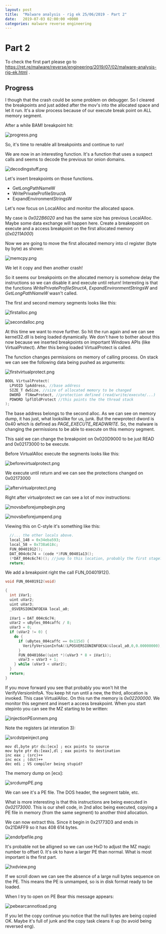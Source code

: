```yaml
---
layout: post
title:  "Malware analysis - rig ek 25/06/2019 - Part 2"
date:   2019-07-03 02:00:00 +0000
categories: malware reverse engineering
---
```


# Part 2

To check the first part please go to https://ret.re/malware/reverse/engineering/2019/07/02/malware-analysis-rig-ek.html .

## Progress

I though that the crash could be some problem on debugger. So I cleared the breakpoints and just added after the mov's into the allocated space and let it run. It's a slow process because of our execute break point on ALL memory segment.

After a while BAM! breakpoint hit:

![progress.png](/images/post04/progress.png)

So, it's time to renable all breakpoints and continue to run!

We are now in an interesting function. It's a function that uses a suspect calls and seems to decode the previous tor onion domains.

![decodingstuff.png](/images/post04/decodingstuff.png)

Let's insert breakpoints on those functions.

* GetLongPathNameW
* WritePrivateProfileStructA
* ExpandEnvironmentStringsW

Let's now focus on LocalAlloc and monitor the allocated space.

My case is *0x022B6020* and has the same size has previous LocalAlloc. Maybe some data exchange will happen here. Create a breakepoint on execute and a access breakpoint on the first allocated memory (*0x0211A000*)

Now we are going to move the first allocated memory into cl register (byte by byte) as shown:

![memcpy.png](/images/post04/memcpy.png)

We let it copy and then another crash!

So it seems our breakpoints on the allocated memory is somehow delay the instructions so we can disable it and execute until return! Interesting is that the functions *WritePrivateProfileStructA*, *ExpandEnvironmentStringsW* and *GetLongPathNameW* wasn't called.

The first and second memory segments looks like this:

![firstalloc.png](/images/post04/firstalloc.png)

![secondalloc.png](/images/post04/secondalloc.png)

At this time we want to move further. So hit the run again and we can see kernel32.dll is being loaded dynamically. We don't have to bother about this now because we inserted breakpoints on important Windows APIs (like VirtualProtect). After this being loaded VirtualProtect is called.

The function changes permissions on memory of calling process. On stack we can see the following data being pushed as arguments:

![firstvirtualprotect.png](/images/post04/firstvirtualprotect.png)

```C++
BOOL VirtualProtect(
  LPVOID lpAddress, //base address
  SIZE_T dwSize, //size of allocated memory to be changed
  DWORD  flNewProtect, //protection defined (read/write/execute/...)
  PDWORD lpflOldProtect //this points the the thread stack 
);
```

The base address belongs to the second alloc. As we can see on memory dump, it has just, what lookslike for us, junk. But the newprotect dword is 0x40 which is defined as *PAGE_EXECUTE_READWRITE*.
So, the malware is changing the permissions to be able to execute on this memory segment.

This said we can change the breakpoint on 0x020D9000 to be just READ and 0x02173000 to be execute.

Before VirtualAlloc execute the segments looks like this:

![beforevirtualprotect.png](/images/post04/beforevirtualprotect.png)

We execute until return and we can see the protections changed on 0x02173000

![aftervirtualprotect.png](/images/post04/aftervirtualprotect.png)


Right after virtualprotect we can see a lot of mov instructions:

![movsbeforejumpbegin.png](/images/post04/movsbeforejumpbegin.png)

![movsbeforejumpend.png](/images/post04/movsbeforejumpend.png)

Viewing this on C-style it's something like this:

```C
  //... the other locals above.
  local_148 = 0x34eba593;
  local_58 = 0x738a618c;
  FUN_00401912();
  DAT_004c6c74 = (code *)FUN_00401a13();
  (*DAT_004c6c74)(); //jump to this location, probably the first stage?
  return;
```

We add a breakpoint right the call FUN_00401912().

```C
void FUN_00401912(void)

{
  int iVar1;
  uint uVar2;
  uint uVar3;
  _OSVERSIONINFOEXA local_a0;
  
  iVar1 = DAT_004c6c74;
  uVar2 = uBytes_004caffc / 8;
  uVar3 = 0;
  if (uVar2 != 0) {
    do {
      if (uBytes_004caffc == 0x115d) {
        VerifyVersionInfoA((LPOSVERSIONINFOEXA)&local_a0,0,0.00000000);
      }
      FUN_0040166e((uint *)(uVar3 * 8 + iVar1));
      uVar3 = uVar3 + 1;
    } while (uVar3 < uVar2);
  }
  return;
}
```

If you move forward you see that probably you won't hit the VerifyVersionInfoA. You keep hit run until a new, the third, allocation is invoked. This case VirtualAlloc.
On this run the memory is *0x02200000*. We monitor this segment and insert a access breakpoint. When you start stepinto you can see the MZ starting to be written:

![injectionPEonmem.png](/images/post04/injectionPEonmem.png)

Note the registers (at interation 3):

![srcdstpeinject.png](/images/post04/srcdstpeinject.png)

```assembly
mov dl,byte ptr ds:[ecx] ; ecx points to source
mov byte ptr ds:[eax],dl ; eax points to destination
inc eax ; (src)++
inc ecx ; (dst)++
dec edi ; VS compiler being stupid?
```

The memory dump on [ecx]:

![srcdumpPE.png](/images/post04/srcdumpPE.png)

We can see it's a PE file. The DOS header, the segment table, etc.

What is more interesting is that this instructions are being executed in *0x02173000*. This is our shell code, in 2nd alloc being executed, copying a PE file in memory (from the same segment) to another third allocation.

We can now extract this. Since it begin in 0x21773D3 and ends in 0x21DAFF9 so it has 408 614 bytes.

![endofpefile.png](/images/post04/endofpefile.png)

It's probable not be alligned so we can use HxD to adjust the MZ magic number to offset 0. It's ok to have a larger PE than normal. What is most important is the first part.

![hxdview.png](/images/post04/hxdview.png)

If we scroll down we can see the absence of a large null bytes sequence on the PE. This means the PE is unmamped, so is in disk format ready to be loaded.

When I try to open on PE Bear this message appears:

![pebearcannotload.png](/images/post04/pebearcannotload.png)

If you let the copy continue you notice that the null bytes are being copied OK. Maybe it's full of junk and the copy task cleans it up (to avoid being reversed eng).


[pushdword-gh]:   https://github.com/pushdword
